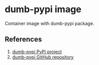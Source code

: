 dumb-pypi image
===============

Container image with dumb-pypi package.

References
----------

1. [dumb-pypi PyPi project](https://pypi.org/project/dumb-pypi/)
1. [dumb-pypi GitHub repository](https://github.com/chriskuehl/dumb-pypi)
